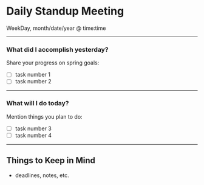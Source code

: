 # Daily Standup Meeting
WeekDay, month/date/year @ time:time

---

### What did I accomplish yesterday?

Share your progress on spring goals:

- [ ] task number 1
- [ ] task number 2

---

### What will I do today?

Mention things you plan to do:

- [ ] task number 3
- [ ] task number 4

---

## Things to Keep in Mind

- deadlines, notes, etc.